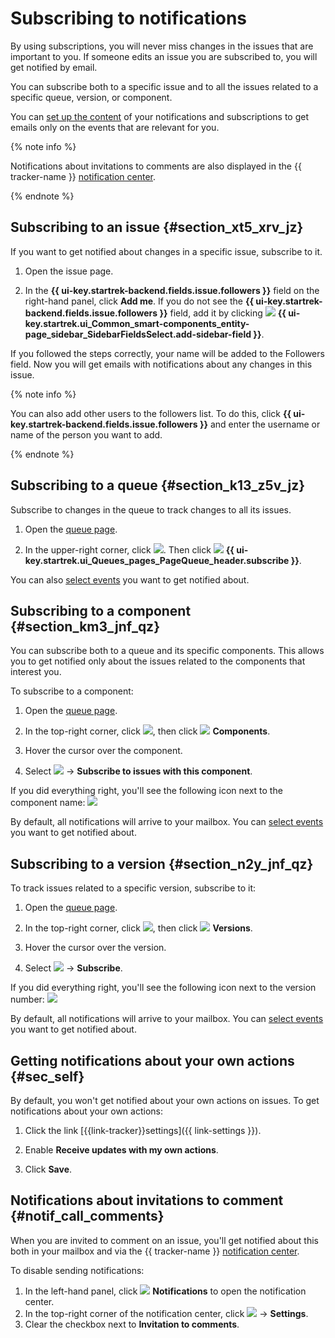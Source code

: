 # Subscribing to notifications

By using subscriptions, you will never miss changes in the issues that are important to you. If someone edits an issue you are subscribed to, you will get notified by email.

You can subscribe both to a specific issue and to all the issues related to a specific queue, version, or component.

You can [set up the content](notification-settings.md) of your notifications and subscriptions to get emails only on the events that are relevant for you.

{% note info %}

Notifications about invitations to comments are also displayed in the {{ tracker-name }} [notification center](#notif_call_comments).

{% endnote %}

## Subscribing to an issue {#section_xt5_xrv_jz}

If you want to get notified about changes in a specific issue, subscribe to it.

1. Open the issue page.

1. In the **{{ ui-key.startrek-backend.fields.issue.followers }}** field on the right-hand panel, click **Add me**. If you do not see the **{{ ui-key.startrek-backend.fields.issue.followers }}** field, add it by clicking ![](../../_assets/tracker/svg/add-task.svg)&nbsp;**{{ ui-key.startrek.ui_Common_smart-components_entity-page_sidebar_SidebarFieldsSelect.add-sidebar-field }}**.


If you followed the steps correctly, your name will be added to the Followers field. Now you will get emails with notifications about any changes in this issue.

{% note info %}

You can also add other users to the followers list. To do this, click **{{ ui-key.startrek-backend.fields.issue.followers }}** and enter the username or name of the person you want to add.

{% endnote %}

## Subscribing to a queue {#section_k13_z5v_jz}

Subscribe to changes in the queue to track changes to all its issues.

1. Open the [queue page](queue.md).

1. In the upper-right corner, click ![](../../_assets/tracker/svg/actions.svg). Then click ![](../../_assets/tracker/svg/subscribe.svg)&nbsp;**{{ ui-key.startrek.ui_Queues_pages_PageQueue_header.subscribe }}**.

You can also [select events](user-subscriptions.md) you want to get notified about.


## Subscribing to a component {#section_km3_jnf_qz}

You can subscribe both to a queue and its specific components. This allows you to get notified only about the issues related to the components that interest you.

To subscribe to a component:

1. Open the [queue page](queue.md).

1. In the top-right corner, click ![](../../_assets/tracker/svg/actions.svg), then click ![](../../_assets/tracker/svg/components.svg)&nbsp;**Components**.

1. Hover the cursor over the component.

1. Select ![](../../_assets/tracker/icon-settings.png) → **Subscribe to issues with this component**.

If you did everything right, you'll see the following icon next to the component name: ![](../../_assets/tracker/subscribtion.png)

By default, all notifications will arrive to your mailbox. You can [select events](user-subscriptions.md) you want to get notified about.

## Subscribing to a version {#section_n2y_jnf_qz}

To track issues related to a specific version, subscribe to it:

1. Open the [queue page](queue.md).

1. In the top-right corner, click ![](../../_assets/tracker/svg/actions.svg), then click ![](../../_assets/tracker/svg/versions.svg)&nbsp;**Versions**.

1. Hover the cursor over the version.

1. Select ![](../../_assets/tracker/icon-settings.png) → **Subscribe**.

If you did everything right, you'll see the following icon next to the version number: ![](../../_assets/tracker/subscribtion.png)

By default, all notifications will arrive to your mailbox. You can [select events](user-subscriptions.md) you want to get notified about.


## Getting notifications about your own actions {#sec_self}

By default, you won't get notified about your own actions on issues. To get notifications about your own actions:

1. Click the link [{{link-tracker}}settings]({{ link-settings }}).

1. Enable **Receive updates with my own actions**.

1. Click **Save**.

## Notifications about invitations to comment {#notif_call_comments}

When you are invited to comment on an issue, you'll get notified about this both in your mailbox and via the {{ tracker-name }} [notification center](notifications.md#notif_center).

To disable sending notifications:
1. In the left-hand panel, click ![](../../_assets/tracker/svg/bell_2.svg)&nbsp;**Notifications** to open the notification center.
1. In the top-right corner of the notification center, click ![](../../_assets/vertical-ellipsis.svg) → **Settings**.
1. Clear the checkbox next to **Invitation to comments**.


